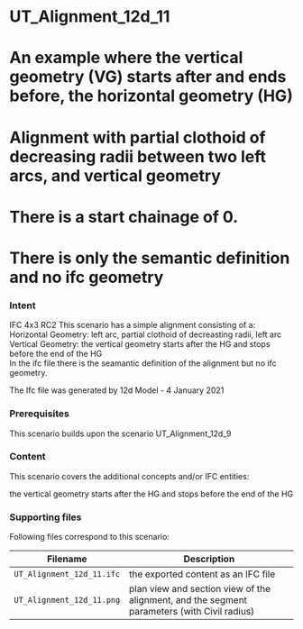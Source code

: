 
# UT_Alignment_12d_11
# An example where the vertical geometry (VG) starts after and ends before, the horizontal geometry (HG)
#
# Alignment with partial clothoid of decreasing radii between two left arcs, and vertical geometry
# There is a start chainage of 0.
# There is only the semantic definition and no ifc geometry 

### Intent

IFC 4x3 RC2
This scenario has a simple alignment consisting of a:
 Horizontal Geometry: left arc, partial clothoid of decreasting radii, left arc
 Vertical Geometry:   the vertical geometry starts after the HG
                      and stops before the end of the HG      
In the ifc file there is the seamantic definition of the alignment but no ifc geometry.

The Ifc file was generated by 12d Model - 4 January 2021 

### Prerequisites

This scenario builds upon the scenario UT_Alignment_12d_9

### Content

This scenario covers the additional concepts and/or IFC entities:

the vertical geometry starts after the HG and stops before the end of the HG   

### Supporting files

Following files correspond to this scenario:

| Filename                     | Description                                                                                |
|------------------------------|--------------------------------------------------------------------------------------------|
| `UT_Alignment_12d_11.ifc`    | the exported content as an IFC file                                                        |
| `UT_Alignment_12d_11.png`    | plan view and section view of the alignment, and the segment parameters (with Civil radius)|


